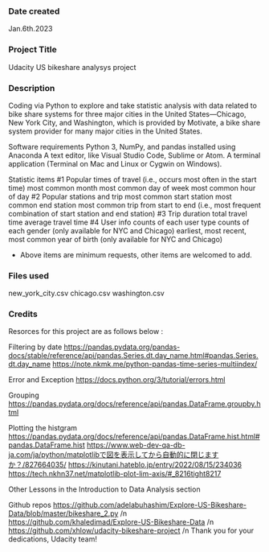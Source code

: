 ### Date created
Jan.6th.2023

### Project Title
Udacity US bikeshare analysys project

### Description
Coding via Python to explore and take statistic analysis with data related to bike share systems for three major cities in the United States—Chicago, New York City, and Washington, which is provided by Motivate, a bike share system provider for many major cities in the United States.

Software requirements
  Python 3, NumPy, and pandas installed using Anaconda
  A text editor, like Visual Studio Code, Sublime or Atom.
  A terminal application (Terminal on Mac and Linux or Cygwin on Windows).

Statistic items
#1 Popular times of travel (i.e., occurs most often in the start time)
  most common month
  most common day of week
  most common hour of day
#2 Popular stations and trip
  most common start station
  most common end station
  most common trip from start to end (i.e., most frequent combination of start station and end station)
#3 Trip duration
  total travel time
  average travel time
#4 User info
  counts of each user type
  counts of each gender (only available for NYC and Chicago)
  earliest, most recent, most common year of birth (only available for NYC and Chicago)
* Above items are minimum requests, other items are welcomed to add.

### Files used
new_york_city.csv
chicago.csv
washington.csv

### Credits
Resorces for this project are as follows below : 

Filtering by date
 https://pandas.pydata.org/pandas-docs/stable/reference/api/pandas.Series.dt.day_name.html#pandas.Series.dt.day_name
 https://note.nkmk.me/python-pandas-time-series-multiindex/

Error and Exception
 https://docs.python.org/3/tutorial/errors.html

Grouping
 https://pandas.pydata.org/docs/reference/api/pandas.DataFrame.groupby.html

Plotting the histgram
 https://pandas.pydata.org/docs/reference/api/pandas.DataFrame.hist.html#pandas.DataFrame.hist
 https://www.web-dev-qa-db-ja.com/ja/python/matplotlibで図を表示してから自動的に閉じますか？/827664035/
 https://kinutani.hateblo.jp/entry/2022/08/15/234036
 https://tech.nkhn37.net/matplotlib-plot-lim-axis/#_8216tight8217

Other
 Lessons in the Introduction to Data Analysis section 

Github repos
 https://github.com/adelabuhashim/Explore-US-Bikeshare-Data/blob/master/bikeshare_2.py /n
 https://github.com/khaledimad/Explore-US-Bikeshare-Data /n
 https://github.com/xhlow/udacity-bikeshare-project /n
 Thank you for your dedications, Udacity team!
